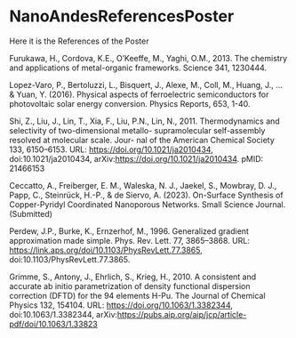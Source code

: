 # NanoAndesReferencesPoster
Here it is the References of the Poster

Furukawa, H., Cordova, K.E., O’Keeffe, M., Yaghi, O.M., 2013. The chemistry and applications of metal-organic frameworks. Science 341, 1230444.

Lopez-Varo, P., Bertoluzzi, L., Bisquert, J., Alexe, M., Coll, M., Huang, J., ... & Yuan, Y. (2016). Physical aspects of ferroelectric semiconductors for photovoltaic solar energy conversion. Physics Reports, 653, 1-40.

Shi, Z., Liu, J., Lin, T., Xia, F., Liu, P.N., Lin, N., 2011.
Thermodynamics and selectivity of two-dimensional metallo-
supramolecular self-assembly resolved at molecular scale. Jour-
nal of the American Chemical Society 133, 6150–6153. URL:
https://doi.org/10.1021/ja2010434, doi:10.1021/ja2010434,
arXiv:https://doi.org/10.1021/ja2010434. pMID: 21466153

Ceccatto, A., Freiberger, E. M., Waleska, N. J., Jaekel, S., Mowbray, D. J., Papp, C., Steinrück, H.-P., & de Siervo, A. (2023). On-Surface Synthesis of Copper-Pyridyl Coordinated Nanoporous Networks. Small Science Journal. (Submitted) 

Perdew, J.P., Burke, K., Ernzerhof, M., 1996. Generalized gradient approximation made simple. Phys. Rev. Lett. 77, 3865–3868. URL:
https://link.aps.org/doi/10.1103/PhysRevLett.77.3865,
doi:10.1103/PhysRevLett.77.3865.

Grimme, S., Antony, J., Ehrlich, S., Krieg, H., 2010. A consistent and accurate
ab initio parametrization of density functional dispersion correction (DFTD) for the 94 elements H-Pu. The Journal of Chemical Physics 132, 154104.
URL: https://doi.org/10.1063/1.3382344, doi:10.1063/1.3382344,
arXiv:https://pubs.aip.org/aip/jcp/article-pdf/doi/10.1063/1.33823
